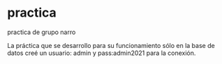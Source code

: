 # practica
practica de grupo narro

La práctica que se desarrollo para su funcionamiento sólo en la base de datos creé un usuario: admin y pass:admin2021
para la conexión.

